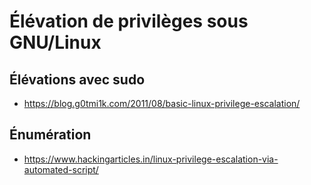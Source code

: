 # Élévation de privilèges sous GNU/Linux

## Élévations avec sudo

* <https://blog.g0tmi1k.com/2011/08/basic-linux-privilege-escalation/>

## Énumération

* <https://www.hackingarticles.in/linux-privilege-escalation-via-automated-script/>

